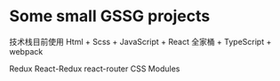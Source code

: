 # Some small GSSG projects
技术栈目前使用
Html + Scss + JavaScript + React 全家桶 + TypeScript + webpack

Redux React-Redux react-router
CSS Modules